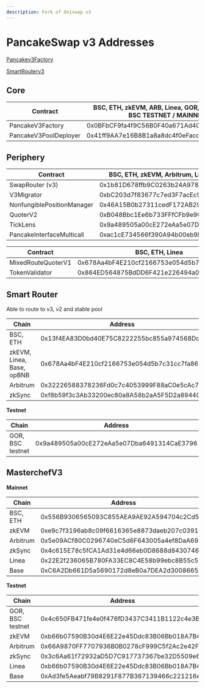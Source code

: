 ```yaml
---
description: Fork of Uniswap v3
---
```


# PancakeSwap v3 Addresses

[Pancakev3Factory](/contracts/v3/pancakev3factory)

[SmartRouterv3](/contracts/v3/smartrouterv3)


## Core

| Contract              | BSC, ETH, zkEVM, ARB, Linea, GOR, Base, opBNB, BSC TESTNET / MAINNET | zkSync                                     |
| --------------------- | -------------------------------------------------------------------- | ------------------------------------------ |
| PancakeV3Factory      | 0x0BFbCF9fa4f9C56B0F40a671Ad40E0805A091865                           | 0x1BB72E0CbbEA93c08f535fc7856E0338D7F7a8aB |
| PancakeV3PoolDeployer | 0x41ff9AA7e16B8B1a8a8dc4f0eFacd93D02d071c9                           | 0x7f71382044A6a62595D5D357fE75CA8199123aD6 |

## Periphery

| Contract                   | BSC, ETH, zkEVM, Arbitrum, Linea, Base, opBNB | zkSync                                     | GOR, BSC TESTNET                           |
| -------------------------- | --------------------------------------------- | ------------------------------------------ | ------------------------------------------ |
| SwapRouter (v3)            | 0x1b81D678ffb9C0263b24A97847620C99d213eB14    | 0xD70C70AD87aa8D45b8D59600342FB3AEe76E3c68 | 0x1b81D678ffb9C0263b24A97847620C99d213eB14 |
| V3Migrator                 | 0xbC203d7f83677c7ed3F7acEc959963E7F4ECC5C2    | 0x556A72A7A3bB3bbd293D923e59b6B56898fB405D | 0x46A15B0b27311cedF172AB29E4f4766fbE7F4364 |
| NonfungiblePositionManager | 0x46A15B0b27311cedF172AB29E4f4766fbE7F4364    | 0xa815e2eD7f7d5B0c49fda367F249232a1B9D2883 | 0x427bF5b37357632377eCbEC9de3626C71A5396c1 |
| QuoterV2                   | 0xB048Bbc1Ee6b733FFfCFb9e9CeF7375518e25997    | 0x3d146FcE6c1006857750cBe8aF44f76a28041CCc | 0xbC203d7f83677c7ed3F7acEc959963E7F4ECC5C2 |
| TickLens                   | 0x9a489505a00cE272eAa5e07Dba6491314CaE3796    | 0x7b08978FA77910f77d273c353C62b5BFB9E6D17B | 0xac1cE734566f390A94b00eb9bf561c2625BF44ea |
| PancakeInterfaceMulticall  | 0xac1cE734566f390A94b00eb9bf561c2625BF44ea    | 0x2a76b93B9Cd441AE8aDA529e0e95826e00556351 | 0x3D00CdB4785F0ef20C903A13596e0b9B2c652227 |

| Contract           | BSC, ETH, Linea                            | zkEVM, Linea, Base, opBNB                  | Arbitrum                                   | zkSync                                     | GOR, BSC TESTNET                           |
| ------------------ | ------------------------------------------ | ------------------------------------------ | ------------------------------------------ | ------------------------------------------ | ------------------------------------------ |
| MixedRouteQuoterV1 | 0x678Aa4bF4E210cf2166753e054d5b7c31cc7fa86 | 0x4c650FB471fe4e0f476fD3437C3411B1122c4e3B | 0x3652Fc6EDcbD76161b8554388867d3dAb65eCA93 | 0x9B1edFB3848660402E4f1DC25733764e80aA627A | 0xB048Bbc1Ee6b733FFfCFb9e9CeF7375518e25997 |
| TokenValidator     | 0x864ED564875BdDD6F421e226494a0E7c071C06f8 | 0x556B9306565093C855AEA9AE92A594704c2Cd59e | 0x8be9EA9C6015985AB2F5A216093305A9AaEb8164 | 0x08529A4be615746ef31CdbeD46Ce556406787E2F | 0x678Aa4bF4E210cf2166753e054d5b7c31cc7fa86 |

## Smart Router 
Able to route to v3, v2 and stable pool

| Chain | Address
| ------------------------------------------ | ------------------------------------------ |
| BSC, ETH | 0x13f4EA83D0bd40E75C8222255bc855a974568Dd4 | 
| zkEVM, Linea, Base, opBNB | 0x678Aa4bF4E210cf2166753e054d5b7c31cc7fa86 | 
| Arbitrum | 0x32226588378236Fd0c7c4053999F88aC0e5cAc77 | 
| zkSync | 0xf8b59f3c3Ab33200ec80a8A58b2aA5F5D2a8944C | 

**Testnet**

| Chain | Address
| ------------------------------------------ | ------------------------------------------ |
| GOR, BSC testnet | 0x9a489505a00cE272eAa5e07Dba6491314CaE3796 | 


## MasterchefV3

**Mainnet**

| Chain | Address
| ------------------------------------------ | ------------------------------------------ |
| BSC, ETH | 0x556B9306565093C855AEA9AE92A594704c2Cd59e | 
| zkEVM | 0xe9c7f3196ab8c09f6616365e8873daeb207c0391 | 
| Arbitrum | 0x5e09ACf80C0296740eC5d6F643005a4ef8DaA694 | 
| zkSync | 0x4c615E78c5fCA1Ad31e4d66eb0D8688d84307463 | 
| Linea | 0x22E2f236065B780FA33EC8C4E58b99ebc8B55c57 | 
| Base | 0xC6A2Db661D5a5690172d8eB0a7DEA2d3008665A3 |

**Testnet**

| Chain | Address
| ------------------------------------------ | ------------------------------------------ |
| GOR, BSC testnet | 0x4c650FB471fe4e0f476fD3437C3411B1122c4e3B | 
| zkEVM | 0xb66b07590B30d4E6E22e45Ddc83B06Bb018A7B44 | 
| Arbitrum | 0x66A9870FF7707936B0B0278cF999C5f2Ac2e42F5 | 
| zkSync | 0x3c6Aa61f72932aD5D7C917737367be32D5509e6f | 
| Linea | 0xb66b07590B30d4E6E22e45Ddc83B06Bb018A7B44 | 
| Base | 0xAd3fe5Aeabf79B8291F877B367139466c221216e |

